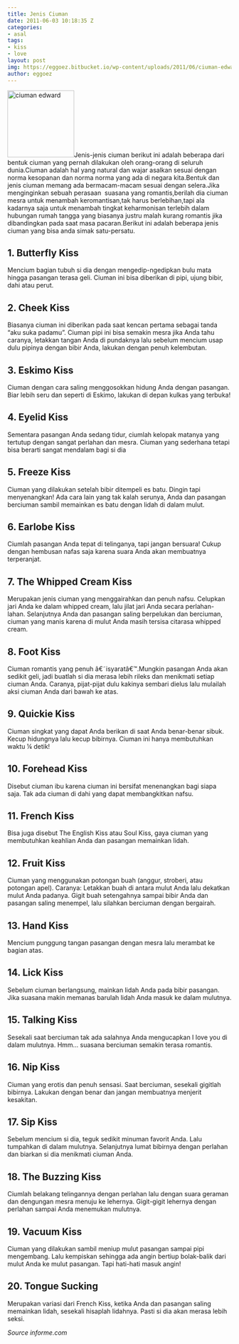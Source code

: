 ```yaml
---
title: Jenis Ciuman
date: 2011-06-03 10:18:35 Z
categories:
- asal
tags:
- kiss
- love
layout: post
img: https://eggoez.bitbucket.io/wp-content/uploads/2011/06/ciuman-edward-150x150.jpg
author: eggoez
---
```


<p><a href="https://eggoez.bitbucket.io/wp-content/uploads/2011/06/ciuman-edward.jpg" class="fancybox image"><img class=" size-thumbnail wp-image-1604 alignleft" src="https://eggoez.bitbucket.io/wp-content/uploads/2011/06/ciuman-edward-150x150.jpg" alt="ciuman edward" width="150" height="150"></a>Jenis-jenis ciuman berikut ini adalah beberapa dari bentuk ciuman yang pernah dilakukan oleh orang-orang di seluruh dunia.Ciuman adalah hal yang natural dan wajar asalkan sesuai dengan norma kesopanan dan norma norma yang ada di negara kita.Bentuk dan jenis ciuman memang ada bermacam-macam sesuai dengan selera.Jika menginginkan sebuah perasaan &nbsp;suasana yang romantis,berilah dia ciuman mesra untuk menambah keromantisan,tak harus berlebihan,tapi ala kadarnya saja untuk menambah tingkat keharmonisan terlebih dalam hubungan rumah tangga yang biasanya justru malah kurang romantis jika dibandingkan pada saat masa pacaran.Berikut ini adalah beberapa jenis ciuman yang bisa anda simak satu-persatu.<span id="more-1579"></span></p>
<h2>1. Butterfly Kiss</h2>
<p>Mencium bagian tubuh si dia dengan mengedip-ngedipkan bulu mata hingga pasangan terasa geli. Ciuman ini bisa diberikan di pipi, ujung bibir, dahi atau perut.</p>
<h2>2. Cheek Kiss</h2>
<p>Biasanya ciuman ini diberikan pada saat kencan pertama sebagai tanda “aku suka padamu”. Ciuman pipi ini bisa semakin mesra jika Anda tahu caranya, letakkan tangan Anda di pundaknya lalu sebelum mencium usap dulu pipinya dengan bibir Anda, lakukan dengan penuh kelembutan.</p>
<h2>3. Eskimo Kiss</h2>
<p>Ciuman dengan cara saling menggosokkan hidung Anda dengan pasangan. Biar lebih seru dan seperti di Eskimo, lakukan di depan kulkas yang terbuka!</p>
<h2>4. Eyelid Kiss</h2>
<p>Sementara pasangan Anda sedang tidur, ciumlah kelopak matanya yang tertutup dengan sangat perlahan dan mesra. Ciuman yang sederhana tetapi bisa berarti sangat mendalam bagi si dia</p>
<h2>5. Freeze Kiss</h2>
<p>Ciuman yang dilakukan setelah bibir ditempeli es batu. Dingin tapi menyenangkan! Ada cara lain yang tak kalah serunya, Anda dan pasangan berciuman sambil memainkan es batu dengan lidah di dalam mulut.</p>
<h2>6. Earlobe Kiss</h2>
<p>Ciumlah pasangan Anda tepat di telinganya, tapi jangan bersuara! Cukup dengan hembusan nafas saja karena suara Anda akan membuatnya terperanjat.</p>
<h2>7. The Whipped Cream Kiss</h2>
<p>Merupakan jenis ciuman yang menggairahkan dan penuh nafsu. Celupkan jari Anda ke dalam whipped cream, lalu jilat jari Anda secara perlahan-lahan. Selanjutnya Anda dan pasangan saling berpelukan dan berciuman, ciuman yang manis karena di mulut Anda masih tersisa citarasa whipped cream.</p>
<h2>8. Foot Kiss</h2>
<p>Ciuman romantis yang penuh â€˜isyaratâ€™.Mungkin pasangan Anda akan sedikit geli, jadi buatlah si dia merasa lebih rileks dan menikmati setiap ciuman Anda. Caranya, pijat-pijat dulu kakinya sembari dielus lalu mulailah aksi ciuman Anda dari bawah ke atas.</p>
<h2>9. Quickie Kiss</h2>
<p>Ciuman singkat yang dapat Anda berikan di saat Anda benar-benar sibuk. Kecup hidungnya lalu kecup bibirnya. Ciuman ini hanya membutuhkan waktu ¼ detik!</p>
<h2>10. Forehead Kiss</h2>
<p>Disebut ciuman ibu karena ciuman ini bersifat menenangkan bagi siapa saja. Tak ada ciuman di dahi yang dapat membangkitkan nafsu.</p>
<h2>11. French Kiss</h2>
<p>Bisa juga disebut The English Kiss atau Soul Kiss, gaya ciuman yang membutuhkan keahlian Anda dan pasangan memainkan lidah.</p>
<h2>12. Fruit Kiss</h2>
<p>Ciuman yang menggunakan potongan buah (anggur, stroberi, atau potongan apel). Caranya: Letakkan buah di antara mulut Anda lalu dekatkan mulut Anda padanya. Gigit buah setengahnya sampai bibir Anda dan pasangan saling menempel, lalu silahkan berciuman dengan bergairah.</p>
<h2>13. Hand Kiss</h2>
<p>Mencium punggung tangan pasangan dengan mesra lalu merambat ke bagian atas.</p>
<h2>14. Lick Kiss</h2>
<p>Sebelum ciuman berlangsung, mainkan lidah Anda pada bibir pasangan. Jika suasana makin memanas barulah lidah Anda masuk ke dalam mulutnya.</p>
<h2>15. Talking Kiss</h2>
<p>Sesekali saat berciuman tak ada salahnya Anda mengucapkan I love you di dalam mulutnya. Hmm… suasana berciuman semakin terasa romantis.</p>
<h2>16. Nip Kiss</h2>
<p>Ciuman yang erotis dan penuh sensasi. Saat berciuman, sesekali gigitlah bibirnya. Lakukan dengan benar dan jangan membuatnya menjerit kesakitan.</p>
<h2>17. Sip Kiss</h2>
<p>Sebelum mencium si dia, teguk sedikit minuman favorit Anda. Lalu tumpahkan di dalam mulutnya. Selanjutnya lumat bibirnya dengan perlahan dan biarkan si dia menikmati ciuman Anda.</p>
<h2>18. The Buzzing Kiss</h2>
<p>Ciumlah belakang telingannya dengan perlahan lalu dengan suara geraman dan dengungan mesra menuju ke lehernya. Gigit-gigit lehernya dengan perlahan sampai Anda menemukan mulutnya.</p>
<h2>19. Vacuum Kiss</h2>
<p>Ciuman yang dilakukan sambil meniup mulut pasangan sampai pipi mengembang. Lalu kempiskan sehingga ada angin bertiup bolak-balik dari mulut Anda ke mulut pasangan. Tapi hati-hati masuk angin!</p>
<h2>20. Tongue Sucking</h2>
<p>Merupakan variasi dari French Kiss, ketika Anda dan pasangan saling memainkan lidah, sesekali hisaplah lidahnya. Pasti si dia akan merasa lebih seksi.</p>
<p><em>Source informe.com</em></p>